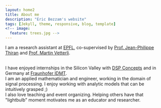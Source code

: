 ```yaml
---
layout: home2
title: About me
description: "Eric Bezzam's website"
tags: [Jekyll, theme, responsive, blog, template]
<!-- image:
  feature: trees.jpg -->
---
```


I am a research assistant at <a href="https://research.google.com" target="_blank">EPFL</a>, co-supervised by <a href="https://lts5www.epfl.ch/thiran.html" target="_blank">Prof. Jean-Philippe Thiran</a> and <a href="https://lcav.epfl.ch/martin.vetterli" target="_blank">Prof. Martin Vetterli</a>.

<br />
I have enjoyed internships in the Silicon Valley with <a href="https://dspconcepts.com/" target="_blank">DSP Concepts</a> and in Germany at <a href="https://www.idmt.fraunhofer.de/en.html" target="_blank">Fraunhofer IDMT</a>. 

<br />
I am an applied mathematician and engineer, working in the domain of signal processing. I enjoy working with analytic models that can be intuitively grasped ;)

<br />
I also love teaching and event organizing. Helping others have that "lightbulb" moment motivates me as an educator and researcher.


